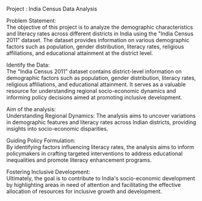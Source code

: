 Project : India Census Data Analysis  

Problem Statement:     
The objective of this project is to analyze the demographic characteristics and literacy rates across different districts in India using the "India Census 2011" dataset. The dataset provides information on various demographic factors such as population, gender distribution, literacy rates, religious affiliations, and educational attainment at the district level.

Identify the Data:  
The "India Census 2011" dataset contains district-level information on demographic factors such as population, gender distribution, literacy rates, religious affiliations, and educational attainment. It serves as a valuable resource for understanding regional socio-economic dynamics and informing policy decisions aimed at promoting inclusive development.

Aim of the analysis:   
Understanding Regional Dynamics: The analysis aims to uncover variations in demographic features and literacy rates across Indian districts, providing insights into socio-economic disparities.

Guiding Policy Formulation:   
By identifying factors influencing literacy rates, the analysis aims to inform policymakers in crafting targeted interventions to address educational inequalities and promote literacy enhancement programs.

Fostering Inclusive Development:   
Ultimately, the goal is to contribute to India's socio-economic development by highlighting areas in need of attention and facilitating the effective allocation of resources for inclusive growth and development.
